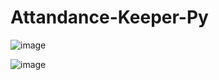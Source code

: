 # Attandance-Keeper-Py


![image](https://user-images.githubusercontent.com/102540561/235463724-4acfb669-6ddc-4f6b-904c-9b176683e756.png)

![image](https://user-images.githubusercontent.com/102540561/235463891-7d8679a4-35f5-412f-bc86-fe576efa91c9.png)
